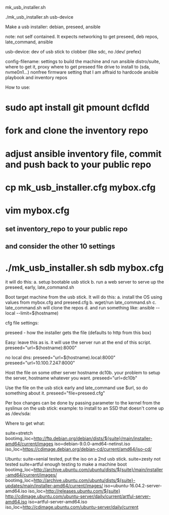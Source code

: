 
mk_usb_installer.sh

./mk_usb_installer.sh usb-device <config-filename>

Make a usb installer:
  debian, preseed, ansible

note: not self contained.
It expects networking to get preseed, deb repos, late_command, ansible

usb-device: dev of usb stick to clobber (like sdc, no /dev/ prefex)

config-filename: settings to build the machine and run ansible
  distro/suite, where to get it, proxy
  where to get preseed file
  drive to install to (sda, nvme0n1...)
  nonfree firmware setting that I am affraid to hardcode
  ansible playbook and inventory repos


How to use:

 # sudo apt install git pmount dcfldd
 # fork and clone the inventory repo
 # adjust ansible inventory file, commit and push back to your public repo
 # cp mk_usb_installer.cfg mybox.cfg
 # vim mybox.cfg
 ## set inventory_repo to your public repo
 ## and consider the other 10 settings
 # ./mk_usb_installer.sh sdb mybox.cfg

 it will do this:
  a. setup bootable usb stick
  b. run a web server to serve up the preseed, early, late_command.sh

 Boot target machine from the usb stick.
 It will do this:
  a. install the OS using values from mybox.cfg and preseed.cfg
  b. wget/run late_command.sh
  c. late_command.sh will clone the repos
  d.  and run something like: ansible --local --limit=$(hostname)


cfg file settings:

 preseed - how the installer gets the file (defaults to http from this box)

Easy: leave this as is.
 it will use the server run at the end of this script.
preseed="url=$(hostname):8000"

no local dns:
 preseed="url=$(hostname).local:8000"
 preseed="url=10.100.7.247:8000"

Host the file on some other server hostname dc10b.
 your problem to setup the server, hostname whatever you want.
 preseed="url=dc10b"

Use the file on the usb stick
 early and late_command use $url, so do something about it.
 preseed="file=preseed.cfg"

Per box changes can be done by passing parameter to the kernel
 from the syslinux on the usb stick:
 example: to install to an SSD that doesn't come up as /dev/sda:

Where to get what:

suite=stretch
bootimg_loc=http://ftp.debian.org/debian/dists/${suite}/main/installer-amd64/current/images
iso=debian-9.0.0-amd64-netinst.iso
iso_loc=https://cdimage.debian.org/debian-cd/current/amd64/iso-cd/

 Ubuntu:
 suite=xenial  tested, put the iso on a 2nd usb stick.
 suite=zesty  not tested
 suite=artful  enough testing to make a machine boot
 bootimg_loc=http://archive.ubuntu.com/ubuntu/dists/${suite}/main/installer-amd64/current/images/
 bootimg_loc=http://archive.ubuntu.com/ubuntu/dists/${suite}-updates/main/installer-amd64/current/images/
 iso=ubuntu-16.04.2-server-amd64.iso
 iso_loc=http://releases.ubuntu.com/${suite}
 http://cdimage.ubuntu.com/ubuntu-server/daily/current/artful-server-amd64.iso
 iso=artful-server-amd64.iso
 iso_loc=http://cdimage.ubuntu.com/ubuntu-server/daily/current

